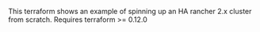 This terraform shows an example of spinning up an HA rancher 2.x cluster from scratch. Requires terraform >= 0.12.0
